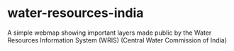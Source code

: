 # water-resources-india
A simple webmap showing important layers made public by the Water Resources Information System (WRIS) (Central Water Commission of India)
